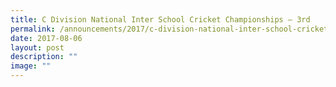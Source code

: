 ```yaml
---
title: C Division National Inter School Cricket Championships – 3rd
permalink: /announcements/2017/c-division-national-inter-school-cricket-championships-3rd-2/
date: 2017-08-06
layout: post
description: ""
image: ""
---
```

